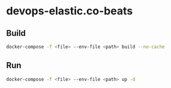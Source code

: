 # devops-elastic.co-beats

## Build

```bash
docker-compose -f <file> --env-file <path> build --no-cache
```

## Run

```bash
docker-compose -f <file> --env-file <path> up -d
```
